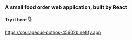 ### A small food order web application, built by React
#### Try it here 👇:
https://courageous-pothos-45602b.netlify.app
